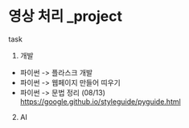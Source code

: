 # 영상 처리 _project
task
1. 개발
  * 파이썬 -> 플라스크 개발 
  * 파이썬 -> 웹페이지 만들어 띠우기
  * 파이썬 -> 문법 정리 (08/13)
  https://google.github.io/styleguide/pyguide.html
2. AI
